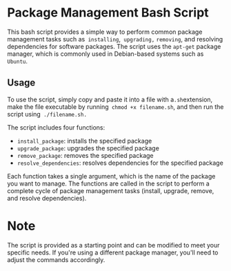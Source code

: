 # Package Management Bash Script
This bash script provides a simple way to perform 
common package management tasks such as` installing`,` upgrading,` `removing`,
and resolving dependencies for software packages. The script uses the `apt-get` package manager,
which is commonly used in Debian-based systems such as `Ubuntu`.

## Usage
To use the script, simply copy and  paste it into a file with a` .sh `extension, make the file executable by running` chmod +x filename.sh`, and then run the script using` ./filename.sh.`

The script includes four functions:

- `install_package`: installs the specified package
- `upgrade_package`: upgrades the specified package
- `remove_package`: removes the specified package
- `resolve_dependencies`: resolves dependencies for the specified package

Each function takes a single argument, which is the name of the package you want to manage. The functions are called in the script to perform a complete cycle of package management tasks (install, upgrade, remove, and resolve dependencies).

# Note
The script is provided as a starting point and can be modified to meet your specific needs. If you're using a different package manager, you'll need to adjust the commands accordingly.
